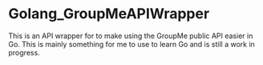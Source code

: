 # Golang_GroupMeAPIWrapper

This is an API wrapper for to make using the GroupMe public API easier in Go. This is mainly something for me to use to learn 
Go and is still a work in progress.
